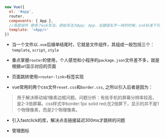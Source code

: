 
```js
new Vue({
  el: '#app',
  router,
  components: { App },
  //局部组件 使用了es6写法，原始写法为App: App，当键值名字一样的时候，es6标准下可以这样简写
  template: '<App/>'
})
```

- 当一个文件以`.vue`后缀单结尾时，它就是文件组件，其组成一般包括三个：`template`, `script`, `style`

- 重点掌握`router`的使用，个人感觉和小程序的`package.json`文件差不多，就是根据url显示对应的页面

- 页面跳转使用`<router-link>`标签实现

- vue常用的两个css文件`reset.css`和`border.css`, 之所以引入后者是因为：

> 用于解决移动端1像素边框问题。问题分析：有些手机的屏幕分辨率较高，是2-3倍屏幕。css样式中border:1px solid red;在2倍屏下，显示的并不是1个物理像素，而是2个物理像素。

- 引入fastclick的库，解决点击链接延迟300ms才跳转的问题

- 管理图标

